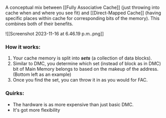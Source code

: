 A conceptual mix between [[Fully Associative Cache]] (just throwing into cache when and where you see fit) and [[Direct-Mapped Cache]] (having specific places within cache for corresponding bits of the memory). This combines both of their benefits. 

![[Screenshot 2023-11-16 at 6.46.19 p.m..png]]

### How it works:
1. Your cache memory is split into ***sets*** (a collection of data blocks). 
2. Similar to DMC, you determine which set (instead of block as in DMC) bit of Main Memory belongs to based on the makeup of the address. (Bottom left as an example)
3. Once you find the set, you can throw it in as you would for FAC. 

### Quirks:
- The hardware is as more expensive than just basic DMC. 
- It's got more flexibility